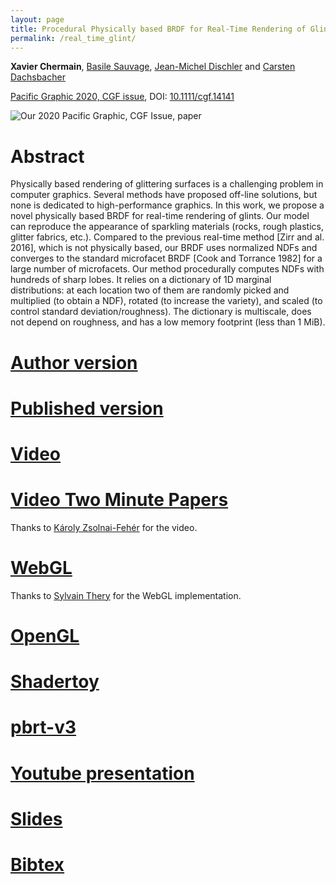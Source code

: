 ```yaml
---
layout: page
title: Procedural Physically based BRDF for Real-Time Rendering of Glints
permalink: /real_time_glint/
---
```


**Xavier Chermain**, [Basile Sauvage](https://igg.icube.unistra.fr/index.php/Basile_Sauvage), [Jean-Michel Dischler](https://dpt-info.u-strasbg.fr/~dischler/) and [Carsten Dachsbacher](https://cg.ivd.kit.edu/english/dachsbacher/)

[Pacific Graphic 2020, CGF issue](https://pg2021.org/), DOI: [10.1111/cgf.14141](https://doi.org/10.1111/cgf.14141)

![Our 2020 Pacific Graphic, CGF Issue, paper]({{site.baseurl}}/data/img/Chermain2020ProceduralTeaser.png)

# Abstract

Physically based rendering of glittering surfaces is a challenging problem in
computer graphics. Several methods have proposed off-line solutions, but none is
dedicated to high-performance graphics. In this work, we propose a novel
physically based BRDF for real-time rendering of glints. Our model can reproduce
the appearance of sparkling materials (rocks, rough plastics, glitter fabrics,
etc.). Compared to the previous real-time
method [Zirr and al. 2016], which is not physically based, our
BRDF uses normalized NDFs and converges to the standard microfacet
BRDF [Cook and Torrance 1982] for a large number of microfacets. Our method
procedurally computes NDFs with hundreds of sharp lobes. It relies on a
dictionary of 1D marginal distributions: at each location two of them are
randomly picked and multiplied (to obtain a NDF), rotated (to increase the
variety), and scaled (to control standard deviation/roughness). The dictionary
is multiscale, does not depend on roughness, and has a low memory footprint
(less than 1 MiB).

# [Author version]({{site.baseurl}}/data/pdf/Chermain2020Procedural.pdf)

# [Published version](https://doi.org/10.1111/cgf.14141)

# [Video](https://drive.google.com/file/d/1IiKbuvoVmccRpcmvsdao_GJVVMtXJg_p/view?usp=sharing)

# [Video Two Minute Papers](https://youtu.be/x2zDrSgrlYQ) 
Thanks to [Károly Zsolnai-Fehér](https://users.cg.tuwien.ac.at/zsolnai/) for the video.

# [WebGL](http://igg.unistra.fr/People/reproctex/Demos/Real_Time_Glint/)
Thanks to [Sylvain Thery](https://igg.icube.unistra.fr/index.php/Sylvain_Thery) for the WebGL implementation.

# [OpenGL](https://github.com/ASTex-ICube/real_time_glint)

# [Shadertoy](https://www.shadertoy.com/view/wstcRH)

# [pbrt-v3](https://github.com/ASTex-ICube/importance_sampling_glint)

# [Youtube presentation](https://youtu.be/PWhf5Lp8ZHo)

# [Slides]({{site.baseurl}}/data/pdf/Chermain2020ProceduralSlides.pdf)

# [Bibtex]({{site.baseurl}}/data/bibtex/Chermain2020ProceduralBibtex.txt)